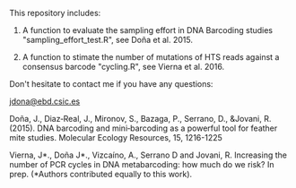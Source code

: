This repository includes: 

1) A function to evaluate the sampling effort in DNA Barcoding studies "sampling_effort_test.R", see Doña et al. 2015.

2) A function to stimate the number of mutations of HTS reads against a consensus barcode "cycling.R", see Vierna et al. 2016.

Don't hesitate to contact me if you have any questions:

jdona@ebd.csic.es


Doña, J., Diaz‐Real, J., Mironov, S., Bazaga, P., Serrano, D., &Jovani, R. (2015). DNA barcoding and mini‐barcoding as a powerful tool for feather mite studies. Molecular Ecology Resources, 15, 1216-1225

Vierna, J*., Doña J*., Vizcaíno, A., Serrano D and Jovani, R. Increasing the number of PCR cycles in DNA metabarcoding: how much do we risk? In prep. (*Authors contributed equally to this work).
